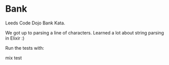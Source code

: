 Bank
====

Leeds Code Dojo Bank Kata.

We got up to parsing a line of characters.
Learned a lot about string parsing in Elixir :)

Run the tests with:

mix test
